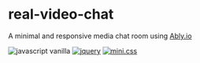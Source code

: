 # real-video-chat

A minimal and responsive media chat room using [Ably.io](https://ably.com/)

![javascript vanilla](https://img.shields.io/badge/javascript-grey?logo=javascript)
[![jquery](https://img.shields.io/badge/jquery-0865a7?logo=jquery)](https://jquery.com/)
[![mini.css](https://img.shields.io/badge/mini.css-f22f21)](https://minicss.us/)